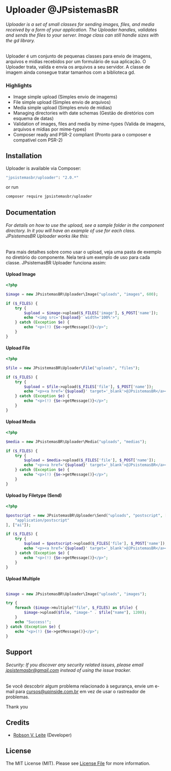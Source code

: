 # Uploader @JPsistemasBR



###### Uploader is a set of small classes for sending images, files, and media received by a form of your application. The Uploader handles, validates and sends the files to your server. Image class can still handle sizes with the gd library.

Uploader é um conjunto de pequenas classes para envio de imagens, arquivos e midias recebidos por um formulário de sua
aplicação. O Uploader trata, valida e envia os arquivos a seu servidor. A classe de imagem ainda consegue tratar
tamanhos com a biblioteca gd.


### Highlights

- Image simple upload (Simples envio de imagems)
- File simple upload (Simples envio de arquivos)
- Media simple upload (Simples envio de midias)
- Managing directories with date schemas (Gestão de diretórios com esquema de datas)
- Validation of images, files and media by mime-types (Valida de imagens, arquivos e mídias por mime-types)
- Composer ready and PSR-2 compliant (Pronto para o composer e compatível com PSR-2)

## Installation

Uploader is available via Composer:

```bash
"jpsistemasbr/uploader": "2.0.*"
```

or run

```bash
composer require jpsistemasbr/uploader
```

## Documentation

###### For details on how to use the upload, see a sample folder in the component directory. In it you will have an example of use for each class. JPsistemasBR Uploader works like this:

Para mais detalhes sobre como usar o upload, veja uma pasta de exemplo no diretório do componente. Nela terá um exemplo
de uso para cada classe. JPsistemasBR Uploader funciona assim:

#### Upload Image

```php
<?php

$image = new JPsistemasBR\Uploader\Image("uploads", "images", 600);

if ($_FILES) {
    try {
        $upload = $image->upload($_FILES['image'], $_POST['name']);
        echo "<img src='{$upload}' width='100%'>";
    } catch (Exception $e) {
        echo "<p>(!) {$e->getMessage()}</p>";
    }
}
```

#### Upload File

```php
<?php

$file = new JPsistemasBR\Uploader\File("uploads", "files");

if ($_FILES) {
    try {
        $upload = $file->upload($_FILES['file'], $_POST['name']);
        echo "<p><a href='{$upload}' target='_blank'>@JPsistemasBR</a></p>";
    } catch (Exception $e) {
        echo "<p>(!) {$e->getMessage()}</p>";
    }
}
```

#### Upload Media

```php
<?php

$media = new JPsistemasBR\Uploader\Media("uploads", "medias");

if ($_FILES) {
    try {
        $upload = $media->upload($_FILES['file'], $_POST['name']);
        echo "<p><a href='{$upload}' target='_blank'>@JPsistemasBR</a></p>";
    } catch (Exception $e) {
        echo "<p>(!) {$e->getMessage()}</p>";
    }
}
```

#### Upload by Filetype (Send)

```php
<?php

$postscript = new JPsistemasBR\Uploader\Send("uploads", "postscript", [
    "application/postscript"
], ["ai"]);

if ($_FILES) {
    try {
        $upload = $postscript->upload($_FILES['file'], $_POST['name']);
        echo "<p><a href='{$upload}' target='_blank'>@JPsistemasBR</a></p>";
    } catch (Exception $e) {
        echo "<p>(!) {$e->getMessage()}</p>";
    }
}
```

#### Upload Multiple

```php

$image = new JPsistemasBR\Uploader\Image("uploads", "images");

try {
    foreach ($image->multiple("file", $_FILES) as $file) {
        $image->upload($file, "image-" . $file["name"], 1200);
    }
    echo "Success!";
} catch (Exception $e) {
    echo "<p>(!) {$e->getMessage()}</p>";
}
```


## Support

###### Security: If you discover any security related issues, please email jpsistemasbr@gmail.com instead of using the issue tracker.

Se você descobrir algum problema relacionado à segurança, envie um e-mail para cursos@upinside.com.br em vez de usar o
rastreador de problemas.

Thank you

## Credits

- [Robson V. Leite](https://github.com/jpsistemasbr) (Developer)

## License

The MIT License (MIT). Please see [License File](https://github.com/jpsistemasbr/uploader/blob/master/LICENSE) for more
information.
